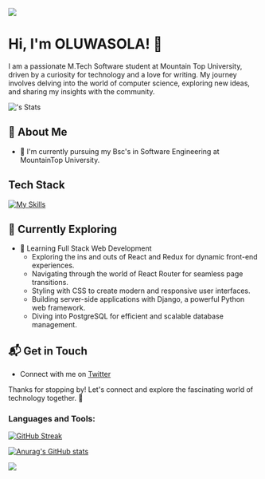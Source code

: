 
![](https://github.com/user-attachments/assets/090dd05a-587f-4bfb-a42d-470874c5d0d1)

# Hi, I'm OLUWASOLA! 👋

I am a passionate M.Tech Software student at Mountain Top University, driven by a curiosity for technology and a love for writing. My journey involves delving into the world of computer science, exploring new ideas, and sharing my insights with the community.

![<Doyen04>'s Stats](https://github-readme-stats.vercel.app/api?username=Doyen04&theme=vue-dark&show_icons=true&hide_border=true&count_private=true)

## 🚀 About Me

- 🔭 I'm currently pursuing my Bsc's in Software Engineering at MountainTop University.

## Tech Stack
[![My Skills](https://skillicons.dev/icons?i=js,html,css,wasm)](https://skillicons.dev)

## 🌱 Currently Exploring

- 🚀 Learning Full Stack Web Development
  - Exploring the ins and outs of React and Redux for dynamic front-end experiences.
  - Navigating through the world of React Router for seamless page transitions.
  - Styling with CSS to create modern and responsive user interfaces.
  - Building server-side applications with Django, a powerful Python web framework.
  - Diving into PostgreSQL for efficient and scalable database management.

## 📬 Get in Touch

- Connect with me on [Twitter](https://twitter.com/introvertedbot)

Thanks for stopping by! Let's connect and explore the fascinating world of technology together. 🚀



<!--

Here are some ideas to get you started:

- 🔭 I’m currently working on ...
- 🌱 I’m currently learning ...
- 👯 I’m looking to collaborate on ...
- 🤔 I’m looking for help with ...
- 💬 Ask me about ...
- 📫 How to reach me: ...
- 😄 Pronouns: ...
- ⚡ Fun fact: ...
-->
<h3 align="left">Languages and Tools:</h3>


[![GitHub Streak](http://github-readme-streak-stats.herokuapp.com?user=Doyen04&theme=dark&border_radius=5)](https://git.io/streak-stats)

[![Anurag's GitHub stats](https://github-readme-stats.vercel.app/api?username=Doyen04)](https://github.com/anuraghazra/github-readme-stats)

![](https://komarev.com/ghpvc/?username=Doyen04&color=green)
